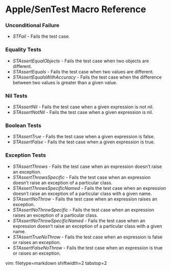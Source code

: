 # Apple/SenTest Macro Reference #

### Unconditional Failure ###
- *STFail* - Fails the test case.

### Equality Tests ###
- *STAssertEqualObjects* - Fails the test case when two objects are different.
- *STAssertEquals* - Fails the test case when two values are different.
- *STAssertEqualsWithAccuracy* - Fails the test case when the difference
  between two values is greater than a given value.

### Nil Tests ###
- *STAssertNil* - Fails the test case when a given expression is not nil.
- *STAssertNotNil* - Fails the test case when a given expression is nil.

### Boolean Tests ###
- *STAssertTrue* - Fails the test case when a given expression is false.
- *STAssertFalse* - Fails the test case when a given expression is true.

### Exception Tests ###
- *STAssertThrows* - Fails the test case when an expression doesn’t raise an
  exception.
- *STAssertThrowsSpecific* - Fails the test case when an expression doesn’t
  raise an exception of a particular class.
- *STAssertThrowsSpecificNamed* - Fails the test case when an expression
  doesn’t raise an exception of a particular class with a given name.
- *STAssertNoThrow* - Fails the test case when an expression raises an
  exception.
- *STAssertNoThrowSpecific* - Fails the test case when an expression raises
  an exception of a particular class.
- *STAssertNoThrowSpecificNamed* - Fails the test case when an expression
  doesn’t raise an exception of a particular class with a given name.
- *STAssertTrueNoThrow* - Fails the test case when an expression is false or
  raises an exception.
- *STAssertFalseNoThrow* - Fails the test case when an expression is true or
  raises an exception.

vim: filetype=markdown shiftwidth=2 tabstop=2

